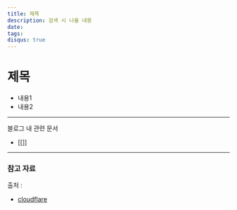 ```yaml
---
title: 제목
description: 검색 시 나올 내용
date: 
tags: 
disqus: true
---
```

# 제목

- 내용1
- 내용2

---


블로그 내 관련 문서
- [[]]

---
### 참고 자료
출처 : <br>
- <a href="https://www.cloudflare.com/learning/ssl/what-happens-in-a-tls-handshake/" target="_blank">cloudflare</a>